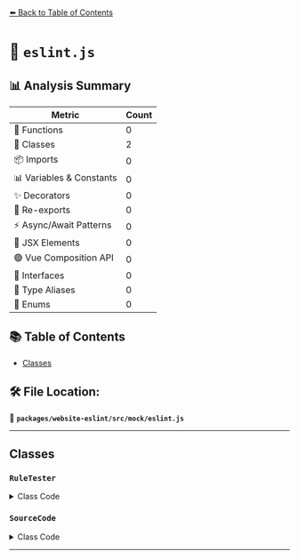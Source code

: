 [⬅️ Back to Table of Contents](../../../../index.md)

# 📄 `eslint.js`

## 📊 Analysis Summary

| Metric | Count |
|--------|-------|
| 🔧 Functions | 0 |
| 🧱 Classes | 2 |
| 📦 Imports | 0 |
| 📊 Variables & Constants | 0 |
| ✨ Decorators | 0 |
| 🔄 Re-exports | 0 |
| ⚡ Async/Await Patterns | 0 |
| 💠 JSX Elements | 0 |
| 🟢 Vue Composition API | 0 |
| 📐 Interfaces | 0 |
| 📑 Type Aliases | 0 |
| 🎯 Enums | 0 |

## 📚 Table of Contents

- [Classes](#classes)

## 🛠️ File Location:
📂 **`packages/website-eslint/src/mock/eslint.js`**


---

## Classes

### `RuleTester`

<details><summary>Class Code</summary>

```ts
class RuleTester {}
```
</details>

### `SourceCode`

<details><summary>Class Code</summary>

```ts
class SourceCode {}
```
</details>


---